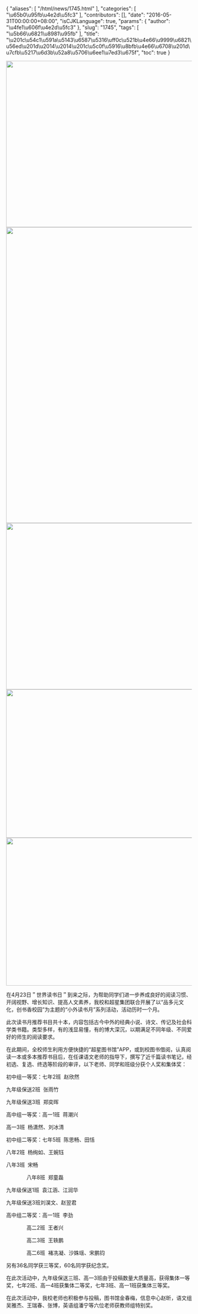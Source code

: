 {
    "aliases": [
        "/html/news/1745.html"
    ],
    "categories": [
        "\u65b0\u95fb\u4e2d\u5fc3"
    ],
    "contributors": [],
    "date": "2016-05-31T00:00:00+08:00",
    "isCJKLanguage": true,
    "params": {
        "author": "\u4fe1\u606f\u4e2d\u5fc3"
    },
    "slug": "1745",
    "tags": [
        "\u5b66\u6821\u8981\u95fb"
    ],
    "title": "\u201c\u54c1\u591a\u5143\u6587\u5316\uff0c\u521b\u4e66\u9999\u6821\u56ed\u201d\u2014\u2014\u201c\u5c0f\u5916\u8bfb\u4e66\u6708\u201d\u7cfb\u5217\u6d3b\u52a8\u5706\u6ee1\u7ed3\u675f",
    "toc": true
}


<img
    src="https://cdn.tfls.online/mirror/full/26c5b66c603da3e20e55f3be9bd3839b59886d0b.jpg"
    style="display:block;margin-left:auto;margin-right:auto;"
    decoding="async"
    fetchpriority="auto"
    loading="lazy"
    height="450"
    width="600"
/>
<img
    src="https://cdn.tfls.online/mirror/full/1e39bb81bdfd5acb620c86a63a25c42b3d22561c.jpg"
    style="display:block;margin-left:auto;margin-right:auto;"
    decoding="async"
    fetchpriority="auto"
    loading="lazy"
    height="800"
    width="600"
/>
<img
    src="https://cdn.tfls.online/mirror/full/8ab26acdd6639528ca55fb1fd3a406b36264323f.jpg"
    style="display:block;margin-left:auto;margin-right:auto;"
    decoding="async"
    fetchpriority="auto"
    loading="lazy"
    height="450"
    width="600"
/>
<img
    src="https://cdn.tfls.online/mirror/full/c1b81950924325d06a286b2100838cb609b4cbfe.jpg"
    style="display:block;margin-left:auto;margin-right:auto;"
    decoding="async"
    fetchpriority="auto"
    loading="lazy"
    height="401"
    width="600"
/>
<img
    src="https://cdn.tfls.online/mirror/full/7b8c37ac8f67889fb69e5775c171831fb84443dd.jpg"
    style="display:block;margin-left:auto;margin-right:auto;"
    decoding="async"
    fetchpriority="auto"
    loading="lazy"
    height="400"
    width="600"
/>




在4月23日＂世界读书日＂到来之际，为帮助同学们进一步养成良好的阅读习惯、开阔视野、增长知识、提高人文素养，我校和超星集团联合开展了以“品多元文化，创书香校园”为主题的“小外读书月”系列活动，活动历时一个月。




此次读书月推荐书目共十本，内容包括古今中外的经典小说、诗文、传记及社会科学类书籍。类型多样，有的浅显易懂，有的博大深沉，以期满足不同年级、不同爱好的师生的阅读要求。




在此期间，全校师生利用方便快捷的“超星图书馆”APP，或到校图书借阅，认真阅读一本或多本推荐书目后，在任课语文老师的指导下，撰写了近千篇读书笔记，经初选、复选、终选等阶段的审评，以下老师、同学和班级分获个人奖和集体奖：




初中组一等奖：七年2班  赵欣然




九年级保送2班  张雨竹




九年级保送3班  郑奕晖




高中组一等奖：高一1班  蒋潮兴




高一3班  杨潇然、刘冰清




初中组二等奖：七年5班  陈思畅、田恬




八年2班  杨绚如、王婉钰




八年3班  宋畅




              八年8班  郑童磊




九年级保送1班  袁江涵、江润华




九年级保送3班刘淏文、赵翌君




高中组二等奖：高一1班  李劲




              高二2班  王者兴




              高二3班  王轶鹏




              高二6班  褚冼凝、沙姝瑶、宋鹏钧




另有36名同学获三等奖，60名同学获纪念奖。









在此次活动中，九年级保送三班、高一3班由于投稿数量大质量高，获得集体一等奖，七年2班、高一4班获集体二等奖，七年3班、高一1班获集体三等奖。









在此次活动中，我校老师也积极参与投稿，图书馆金春梅，信息中心赵昕，语文组吴雅杰、王瑞春、张博，英语组潘宁等六位老师获教师组特别奖。



  

